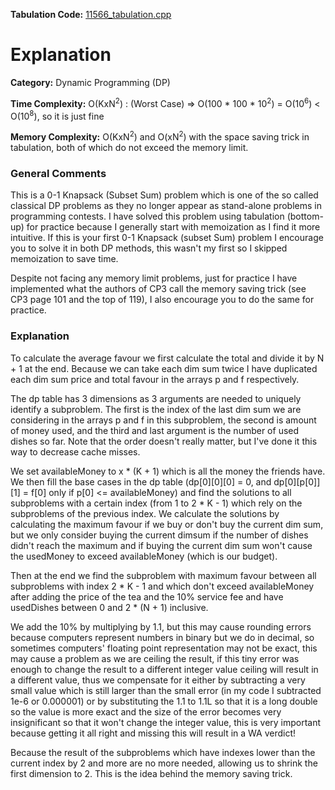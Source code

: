 **Tabulation Code:** [11566\_tabulation.cpp](https://github.com/elgamalsalman/CPSolutions/blob/main/UVa/UVa_Solutions/11566_Lets_Yum_Cha/11566.cpp)

# Explanation

**Category:** Dynamic Programming (DP)

**Time Complexity:** O(KxN<sup>2</sup>) : (Worst Case) => O(100 * 100 * 10<sup>2</sup>) = O(10<sup>6</sup>) < O(10<sup>8</sup>), so it is just fine

**Memory Complexity:** O(KxN<sup>2</sup>) and O(xN<sup>2</sup>) with the space saving trick in tabulation, both of which do not exceed the memory limit.

### General Comments

This is a 0-1 Knapsack (Subset Sum) problem which is one of the so called classical DP problems as they no longer appear as stand-alone problems in programming contests. I have solved this problem using tabulation (bottom-up) for practice because I generally start with memoization as I find it more intuitive. If this is your first 0-1 Knapsack (subset Sum) problem I encourage you to solve it in both DP methods, this wasn't my first so I skipped memoization to save time.

Despite not facing any memory limit problems, just for practice I have implemented what the authors of CP3 call the memory saving trick (see CP3 page 101 and the top of 119), I also encourage you to do the same for practice.

### Explanation

To calculate the average favour we first calculate the total and divide it by N + 1 at the end. Because we can take each dim sum twice I have duplicated each dim sum price and total favour in the arrays p and f respectively.

The dp table has 3 dimensions as 3 arguments are needed to uniquely identify a subproblem. The first is the index of the last dim sum we are considering in the arrays p and f in this subproblem, the second is amount of money used, and the third and last argument is the number of used dishes so far. Note that the order doesn't really matter, but I've done it this way to decrease cache misses.

We set availableMoney to x * (K + 1) which is all the money the friends have. We then fill the base cases in the dp table (dp\[0\]\[0\]\[0\] = 0, and dp\[0\]\[p\[0\]\]\[1\] = f\[0\] only if p\[0\] <= availableMoney) and find the solutions to all subproblems with a certain index (from 1 to 2 * K - 1) which rely on the subproblems of the previous index. We calculate the solutions by calculating the maximum favour if we buy or don't buy the current dim sum, but we only consider buying the current dimsum if the number of dishes didn't reach the maximum and if buying the current dim sum won't cause the usedMoney to exceed availableMoney (which is our budget).

Then at the end we find the subproblem with maximum favour between all subproblems with index 2 * K - 1 and which don't exceed availableMoney after adding the price of the tea and the 10% service fee and have usedDishes between 0 and 2 * (N + 1) inclusive.

We add the 10% by multiplying by 1.1, but this may cause rounding errors because computers represent numbers in binary but we do in decimal, so sometimes computers' floating point representation may not be exact, this may cause a problem as we are ceiling the result, if this tiny error was enough to change the result to a different integer value ceiling will result in a different value, thus we compensate for it either by subtracting a very small value which is still larger than the small error (in my code I subtracted 1e-6 or 0.000001) or by substituting the 1.1 to 1.1L so that it is a long double so the value is more exact and the size of the error becomes very insignificant so that it won't change the integer value, this is very important because getting it all right and missing this will result in a WA verdict!

Because the result of the subproblems which have indexes lower than the current index by 2 and more are no more needed, allowing us to shrink the first dimension to 2. This is the idea behind the memory saving trick.
